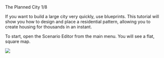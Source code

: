 The Planned City 1/8

If you want to build a large city very quickly, use blueprints. This tutorial will show you how to design and place a residential pattern, allowing you to create housing for thousands in an instant.

To start, open the Scenario Editor from the main menu. You will see a flat, square map.

![](docs/images/tutorial/blueprints/tutorial-blueprints-0-[6].png)

